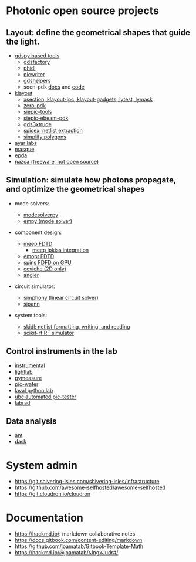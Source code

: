 # Photonic open source projects

## Layout: define the geometrical shapes that guide the light.

- [gdspy based tools](https://github.com/heitzmann/gdspy)
    - [gdsfactory](https://github.com/PsiQ/gdsfactory)
    - [phidl](https://github.com/amccaugh/phidl)
    - [picwriter](https://github.com/DerekK88/PICwriter)
    - [gdshelpers](https://github.com/HelgeGehring/gdshelpers)
    - soen-pdk [docs](https://pages.nist.gov/SOEN-PDK/) and [code](https://github.com/usnistgov/SOEN-PDK)
- [klayout](https://github.com/KLayout/klayout)
    - [xsection, klayout-ipc, klayout-gadgets, lytest, lymask](https://github.com/atait?tab=repositories)
    - [zero-pdk](https://github.com/lightwave-lab/zeropdk)
    - [siepic-tools](https://github.com/lukasc-ubc/SiEPIC-Tools)
    - [siepic-ebeam-pdk](https://github.com/lukasc-ubc/SiEPIC_EBeam_PDK)
    - [gds3xtrude](https://codeberg.org/tok)
    - [spicex: netlist extraction](https://github.com/fsitok/spicex)
    - [simplify polygons](https://github.com/fsitok/klayout-simplify)
- [ayar labs](https://github.com/AyarLabs/ACG)
- [masque](https://mpxd.net/code/jan/masque)
- [epda](https://openepda.org/openepda_data_format.html)
- [nazca (freeware, not open source)](https://nazca-design.org/download/)


## Simulation: simulate how photons propagate, and optimize the geometrical shapes

- mode solvers:
  - [modesolverpy](https://github.com/joamatab/modesolverpy)
  - [empy (mode solver)](https://github.com/lbolla/EMpy)

- component design:
  - [meep FDTD](https://github.com/NanoComp/meep)
    - [meep ipkiss integration](https://github.com/luceda/ipkiss_meep_integration)
  - [emopt FDTD](https://github.com/anstmichaels/emopt)
  - [spins FDFD on GPU](https://github.com/stanfordnqp/spins-b)
  - [ceviche (2D only)](https://github.com/twhughes/ceviche)
  - [angler](https://github.com/fancompute/angler/)

- circuit simulator:
  - [simphony (linear circuit solver)](https://github.com/BYUCamachoLab/simphony)
  - [sipann](https://github.com/contagon/SiPANN)

- system tools:
  - [skidl: netlist formatting, writing, and reading](https://xesscorp.github.io/skidl/docs/_site/)
  - [scikit-rf RF simulator](https://scikit-rf.readthedocs.io/en/latest/)

## Control instruments in the lab

- [instrumental](https://github.com/mabuchilab/Instrumental)
- [lightlab](https://github.com/lightwave-lab/lightlab)
- [pymeasure](https://github.com/ralph-group/pymeasure)
- [pic-wafer](https://github.com/DerekK88/PIC_WaferProbeSystem)
- [laval python lab](https://github.com/Simon-Belanger/ULPythonLab)
- [ubc automated pic-tester](https://github.com/lukasc-ubc/pyOptomip)
- [labrad](https://github.com/labrad/pylabrad)

## Data analysis

- [ant](https://github.com/jaspreetj/manufacturing-variability-analysis-tool/tree/master/ANT_data_march_2019)
- [dask](https://docs.dask.org/en/latest/)

# System admin

- https://git.shivering-isles.com/shivering-isles/infrastructure
- https://github.com/awesome-selfhosted/awesome-selfhosted
- https://git.cloudron.io/cloudron

# Documentation

- https://hackmd.io/: markdown collaborative notes
- https://docs.gitbook.com/content-editing/markdown
- https://github.com/joamatab/Gitbook-Template-Math
- https://hackmd.io/@joamatab/rJngxJudr#/
